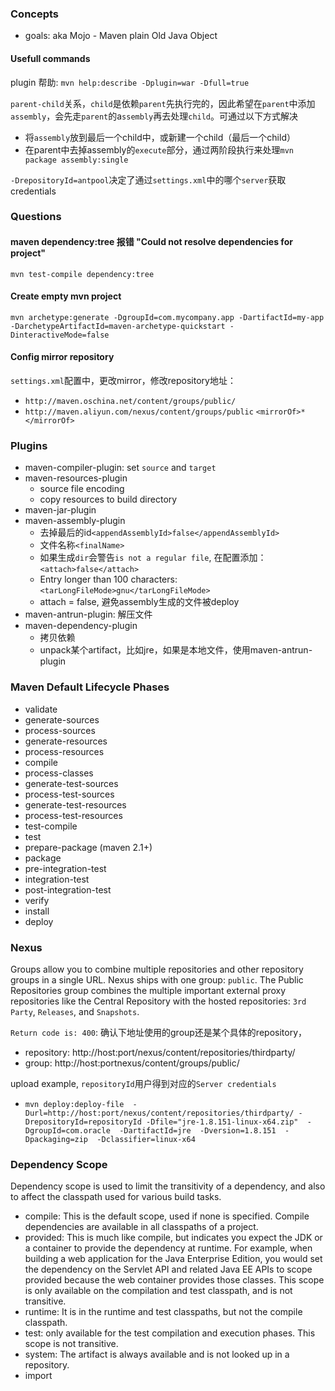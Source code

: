 ### Concepts
- goals: aka Mojo - Maven plain Old Java Object
#### Usefull commands
plugin 帮助: `mvn help:describe -Dplugin=war -Dfull=true`

`parent-child`关系，`child`是依赖`parent`先执行完的，因此希望在`parent`中添加`assembly`，会先走`parent`的a`ssembly`再去处理`child`。可通过以下方式解决
- 将`assembly`放到最后一个child中，或新建一个child（最后一个child）
- 在parent中去掉assembly的`execute`部分，通过两阶段执行来处理`mvn package assembly:single`

`-DrepositoryId=antpool`决定了通过`settings.xml`中的哪个`server`获取credentials

### Questions
#### maven dependency:tree 报错 "Could not resolve dependencies for project"
`mvn test-compile dependency:tree`
#### Create empty mvn project
`mvn archetype:generate -DgroupId=com.mycompany.app -DartifactId=my-app -DarchetypeArtifactId=maven-archetype-quickstart -DinteractiveMode=false`

#### Config mirror repository
`settings.xml`配置中，更改mirror，修改repository地址：
- `http://maven.oschina.net/content/groups/public/`
- `http://maven.aliyun.com/nexus/content/groups/public`
`<mirrorOf>*</mirrorOf>`

### Plugins
- maven-compiler-plugin: set `source` and `target`
- maven-resources-plugin
    - source file encoding
    - copy resources to build directory
- maven-jar-plugin
- maven-assembly-plugin
    - 去掉最后的id`<appendAssemblyId>false</appendAssemblyId>`
    - 文件名称`<finalName>`
    - 如果生成`dir`会警告`is not a regular file`, 在配置添加：`<attach>false</attach>`
    - Entry longer than 100 characters: `<tarLongFileMode>gnu</tarLongFileMode>`
    - attach = false, 避免assembly生成的文件被deploy
- maven-antrun-plugin: 解压文件
- maven-dependency-plugin
    - 拷贝依赖
    - unpack某个artifact，比如jre，如果是本地文件，使用maven-antrun-plugin

### Maven Default Lifecycle Phases
- validate
- generate-sources
- process-sources
- generate-resources
- process-resources
- compile
- process-classes
- generate-test-sources
- process-test-sources
- generate-test-resources
- process-test-resources
- test-compile
- test
- prepare-package (maven 2.1+)
- package
- pre-integration-test
- integration-test
- post-integration-test
- verify
- install
- deploy

### Nexus
Groups allow you to combine multiple repositories and other repository groups in a single URL.
Nexus ships with one group: `public`. The Public Repositories group combines the multiple important external proxy repositories like the Central Repository with the hosted repositories: `3rd Party`, `Releases`, and `Snapshots`.

`Return code is: 400`: 确认下地址使用的group还是某个具体的repository，
- repository: http://host:port/nexus/content/repositories/thirdparty/
- group: http://host:portnexus/content/groups/public/

upload example, `repositoryId`用户得到对应的`Server credentials`
- `mvn deploy:deploy-file  -Durl=http://host:port/nexus/content/repositories/thirdparty/ -DrepositoryId=repositoryId -Dfile="jre-1.8.151-linux-x64.zip"  -DgroupId=com.oracle  -DartifactId=jre  -Dversion=1.8.151  -Dpackaging=zip  -Dclassifier=linux-x64`

### Dependency Scope
Dependency scope is used to limit the transitivity of a dependency, and also to affect the classpath used for various build tasks.
- compile: This is the default scope, used if none is specified. Compile dependencies are available in all classpaths of a project.
- provided: This is much like compile, but indicates you expect the JDK or a container to provide the dependency at runtime. For example, when building a web application for the Java Enterprise Edition, you would set the dependency on the Servlet API and related Java EE APIs to scope provided because the web container provides those classes. This scope is only available on the compilation and test classpath, and is not transitive.
- runtime: It is in the runtime and test classpaths, but not the compile classpath.
- test: only available for the test compilation and execution phases. This scope is not transitive.
- system: The artifact is always available and is not looked up in a repository.
- import
